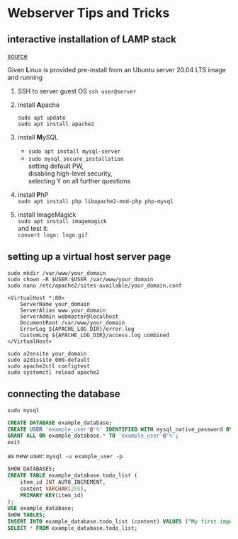# Webserver Tips and Tricks
## interactive installation of LAMP stack
[source](https://www.digitalocean.com/community/tutorials/how-to-install-linux-apache-mysql-php-lamp-stack-on-ubuntu-20-04-de)

Given **L**inux is provided pre-install from an Ubuntu server 20.04 LTS image and running
1. SSH to server guest OS `ssh user@server`
2. install **A**pache
    ```
    sudo apt update  
    sudo apt install apache2
    ```
3. install **M**ySQL  
    - `sudo apt install mysql-server`
    - `sudo mysql_secure_installation`  
      setting default PW,  
      disabling high-level security,  
      selecting Y on all further questions

4. install **P**hP  
    `sudo apt install php libapache2-mod-php php-mysql`

5. install ImageMagick  
    `sudo apt install imagemagick`  
    and test it:  
    `convert logo: logo.gif`

## setting up a virtual host server page
`sudo mkdir /var/www/your_domain`  
`sudo chown -R $USER:$USER /var/www/your_domain`  
`sudo nano /etc/apache2/sites-available/your_domain.conf`  
```
<VirtualHost *:80>
    ServerName your_domain
    ServerAlias www.your_domain
    ServerAdmin webmaster@localhost
    DocumentRoot /var/www/your_domain
    ErrorLog ${APACHE_LOG_DIR}/error.log
    CustomLog ${APACHE_LOG_DIR}/access.log combined
</VirtualHost>
```
`sudo a2ensite your_domain`  
`sudo a2dissite 000-default`  
`sudo apache2ctl configtest`  
`sudo systemctl reload apache2`  

## connecting the database
`sudo mysql`  
```sql
CREATE DATABASE example_database;
CREATE USER 'example_user'@'%' IDENTIFIED WITH mysql_native_password BY 'banana';
GRANT ALL ON example_database.* TO 'example_user'@'%';
exit
```
as new user: `mysql -u example_user -p`  
```sql
SHOW DATABASES;
CREATE TABLE example_database.todo_list (
    item_id INT AUTO_INCREMENT,
    content VARCHAR(255),
    PRIMARY KEY(item_id)
);
USE example_database;
SHOW TABLES;
INSERT INTO example_database.todo_list (content) VALUES ("My first important item");
SELECT * FROM example_database.todo_list;
```

